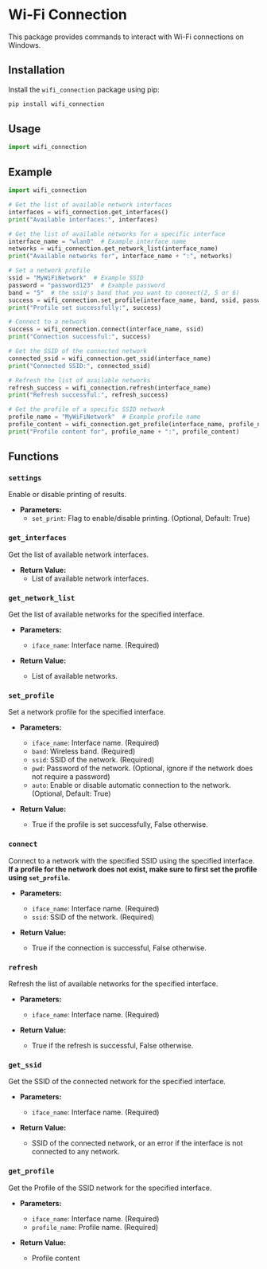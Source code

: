 # Wi-Fi Connection 

This package provides commands to interact with Wi-Fi connections on Windows.

## Installation

Install the `wifi_connection` package using pip:

```bash
pip install wifi_connection
```

## Usage
```python
import wifi_connection
```

## Example
```python
import wifi_connection

# Get the list of available network interfaces
interfaces = wifi_connection.get_interfaces()
print("Available interfaces:", interfaces)

# Get the list of available networks for a specific interface
interface_name = "wlan0"  # Example interface name
networks = wifi_connection.get_network_list(interface_name)
print("Available networks for", interface_name + ":", networks)

# Set a network profile
ssid = "MyWiFiNetwork"  # Example SSID
password = "password123"  # Example password
band = "5"  # the ssid's band that you want to connect(2, 5 or 6)
success = wifi_connection.set_profile(interface_name, band, ssid, password)
print("Profile set successfully:", success)

# Connect to a network
success = wifi_connection.connect(interface_name, ssid)
print("Connection successful:", success)

# Get the SSID of the connected network
connected_ssid = wifi_connection.get_ssid(interface_name)
print("Connected SSID:", connected_ssid)

# Refresh the list of available networks
refresh_success = wifi_connection.refresh(interface_name)
print("Refresh successful:", refresh_success)

# Get the profile of a specific SSID network
profile_name = "MyWiFiNetwork"  # Example profile name
profile_content = wifi_connection.get_profile(interface_name, profile_name)
print("Profile content for", profile_name + ":", profile_content)
```

## Functions

### `settings`

Enable or disable printing of results.

- **Parameters:**
  - `set_print`: Flag to enable/disable printing. (Optional, Default: True)

### `get_interfaces`

Get the list of available network interfaces.

- **Return Value:**
  - List of available network interfaces.

### `get_network_list`

Get the list of available networks for the specified interface.

- **Parameters:**
  - `iface_name`: Interface name. (Required)

- **Return Value:**
  - List of available networks.

### `set_profile`

Set a network profile for the specified interface.

- **Parameters:**
  - `iface_name`: Interface name. (Required)
  - `band`: Wireless band. (Required)
  - `ssid`: SSID of the network. (Required)
  - `pwd`: Password of the network. (Optional, ignore if the network does not require a password)
  - `auto`: Enable or disable automatic connection to the network. (Optional, Default: True)

- **Return Value:**
  - True if the profile is set successfully, False otherwise.

### `connect`

Connect to a network with the specified SSID using the specified interface.  
**If a profile for the network does not exist, make sure to first set the profile using `set_profile`.**

- **Parameters:**
  - `iface_name`: Interface name. (Required)
  - `ssid`: SSID of the network. (Required)

- **Return Value:**
  - True if the connection is successful, False otherwise.

### `refresh`

Refresh the list of available networks for the specified interface.

- **Parameters:**
  - `iface_name`: Interface name. (Required)

- **Return Value:**
  - True if the refresh is successful, False otherwise.

### `get_ssid`

Get the SSID of the connected network for the specified interface.

- **Parameters:**
  - `iface_name`: Interface name. (Required)

- **Return Value:**
  - SSID of the connected network, or an error if the interface is not connected to any network.

### `get_profile`

Get the Profile of the SSID network for the specified interface.

- **Parameters:**
  - `iface_name`: Interface name. (Required)
  - `profile_name`: Profile name. (Required)

- **Return Value:**
  - Profile content
